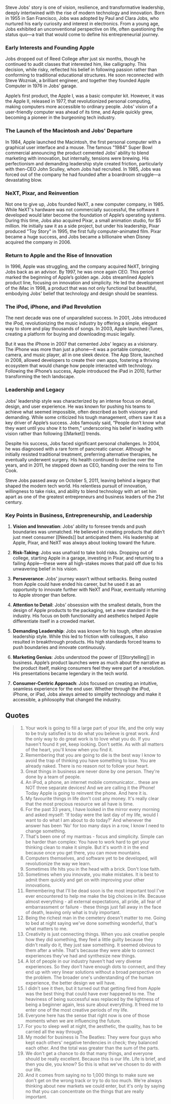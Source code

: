 Steve Jobs' story is one of vision, resilience, and transformative leadership, deeply intertwined with the rise of modern technology and innovation. Born in 1955 in San Francisco, Jobs was adopted by Paul and Clara Jobs, who nurtured his early curiosity and interest in electronics. From a young age, Jobs exhibited an unconventional perspective on life, often questioning the status quo—a trait that would come to define his entrepreneurial journey.

### Early Interests and Founding Apple
Jobs dropped out of Reed College after just six months, though he continued to audit classes that interested him, like calligraphy. This decision, while risky, reflected his belief in following passion rather than conforming to traditional educational structures. He soon reconnected with Steve Wozniak, a brilliant engineer, and together they founded Apple Computer in 1976 in Jobs’ garage.

Apple’s first product, the Apple I, was a basic computer kit. However, it was the Apple II, released in 1977, that revolutionized personal computing, making computers more accessible to ordinary people. Jobs' vision of a user-friendly computer was ahead of its time, and Apple quickly grew, becoming a pioneer in the burgeoning tech industry.

### The Launch of the Macintosh and Jobs' Departure
In 1984, Apple launched the Macintosh, the first personal computer with a graphical user interface and a mouse. The famous "1984" Super Bowl commercial announcing the product cemented Jobs’ ability to blend marketing with innovation, but internally, tensions were brewing. His perfectionism and demanding leadership style created friction, particularly with then-CEO John Sculley, whom Jobs had recruited. In 1985, Jobs was forced out of the company he had founded after a boardroom struggle—a devastating blow.

### NeXT, Pixar, and Reinvention
Not one to give up, Jobs founded NeXT, a new computer company, in 1985. While NeXT's hardware was not commercially successful, the software it developed would later become the foundation of Apple’s operating systems. During this time, Jobs also acquired Pixar, a small animation studio, for $5 million. He initially saw it as a side project, but under his leadership, Pixar produced "Toy Story" in 1995, the first fully computer-animated film. Pixar became a huge success, and Jobs became a billionaire when Disney acquired the company in 2006.

### Return to Apple and the Rise of Innovation
In 1996, Apple was struggling, and the company acquired NeXT, bringing Jobs back as an advisor. By 1997, he was once again CEO. This period marked the beginning of Apple’s golden age. Jobs streamlined Apple’s product line, focusing on innovation and simplicity. He led the development of the iMac in 1998, a product that was not only functional but beautiful, embodying Jobs' belief that technology and design should be seamless.

### The iPod, iPhone, and iPad Revolution
The next decade was one of unparalleled success. In 2001, Jobs introduced the iPod, revolutionizing the music industry by offering a simple, elegant way to store and play thousands of songs. In 2003, Apple launched iTunes, creating a platform for buying and downloading music legally.

But it was the iPhone in 2007 that cemented Jobs' legacy as a visionary. The iPhone was more than just a phone—it was a portable computer, camera, and music player, all in one sleek device. The App Store, launched in 2008, allowed developers to create their own apps, fostering a thriving ecosystem that would change how people interacted with technology. Following the iPhone’s success, Apple introduced the iPad in 2010, further transforming the tech landscape.

### Leadership and Legacy
Jobs' leadership style was characterized by an intense focus on detail, design, and user experience. He was known for pushing his teams to achieve what seemed impossible, often described as both visionary and demanding. While some criticized his tough management, others saw it as a key driver of Apple’s success. Jobs famously said, “People don’t know what they want until you show it to them,” underscoring his belief in leading with vision rather than following [[Market]] trends.

Despite his success, Jobs faced significant personal challenges. In 2004, he was diagnosed with a rare form of pancreatic cancer. Although he initially resisted traditional treatment, preferring alternative therapies, he eventually underwent surgery. His health continued to decline over the years, and in 2011, he stepped down as CEO, handing over the reins to Tim Cook.

Steve Jobs passed away on October 5, 2011, leaving behind a legacy that shaped the modern tech world. His relentless pursuit of innovation, willingness to take risks, and ability to blend technology with art set him apart as one of the greatest entrepreneurs and business leaders of the 21st century.

### Key Points in Business, Entrepreneurship, and Leadership
1. **Vision and Innovation**: Jobs’ ability to foresee trends and push boundaries was unmatched. He believed in creating products that didn’t just meet consumer [[Needs]] but anticipated them. His leadership at Apple, Pixar, and NeXT was always about looking toward the future.
   
2. **Risk-Taking**: Jobs was unafraid to take bold risks. Dropping out of college, starting Apple in a garage, investing in Pixar, and returning to a failing Apple—these were all high-stakes moves that paid off due to his unwavering belief in his vision.

3. **Perseverance**: Jobs' journey wasn’t without setbacks. Being ousted from Apple could have ended his career, but he used it as an opportunity to innovate further with NeXT and Pixar, eventually returning to Apple stronger than before.

4. **Attention to Detail**: Jobs’ obsession with the smallest details, from the design of Apple products to the packaging, set a new standard in the industry. His focus on both functionality and aesthetics helped Apple differentiate itself in a crowded market.

5. **Demanding Leadership**: Jobs was known for his tough, often abrasive leadership style. While this led to friction with colleagues, it also resulted in breakthrough products. His high standards forced teams to push boundaries and innovate continuously.

6. **Marketing Genius**: Jobs understood the power of [[Storytelling]] in business. Apple’s product launches were as much about the narrative as the product itself, making consumers feel they were part of a revolution. His presentations became legendary in the tech world.

7. **Consumer-Centric Approach**: Jobs focused on creating an intuitive, seamless experience for the end user. Whether through the iPod, iPhone, or iPad, Jobs always aimed to simplify technology and make it accessible, a philosophy that changed the industry.

## Quotes

 > 1. Your work is going to fill a large part of your life, and the only way to be truly satisfied is to do what you believe is great work. And the only way to do great work is to love what you do. If you haven't found it yet, keep looking. Don't settle. As with all matters of the heart, you'll know when you find it.
 > 2. Remembering that you are going to die is the best way I know to avoid the trap of thinking you have something to lose. You are already naked. There is no reason not to follow your heart.
 > 3. Great things in business are never done by one person. They're done by a team of people.
 > 4. An iPod, a phone, an internet mobile communicator... these are NOT three separate devices! And we are calling it the iPhone! Today Apple is going to reinvent the phone. And here it is.
 > 5. My favourite things in life don't cost any money. It's really clear that the most precious resource we all have is time.
 > 6. For the past 33 years, I have looked in the mirror every morning and asked myself: 'If today were the last day of my life, would I want to do what I am about to do today?' And whenever the answer has been 'No' for too many days in a row, I know I need to change something.
 > 7. That's been one of my mantras - focus and simplicity. Simple can be harder than complex: You have to work hard to get your thinking clean to make it simple. But it's worth it in the end because once you get there, you can move mountains.
 > 8. Computers themselves, and software yet to be developed, will revolutionize the way we learn.
 > 9. Sometimes life hits you in the head with a brick. Don't lose faith.
 > 10. Sometimes when you innovate, you make mistakes. It is best to admit them quickly and get on with improving your other innovations.
 > 11. Remembering that I'll be dead soon is the most important tool I've ever encountered to help me make the big choices in life. Because almost everything - all external expectations, all pride, all fear of embarrassment or failure - these things just fall away in the face of death, leaving only what is truly important.
 > 12. Being the richest man in the cemetery doesn't matter to me. Going to bed at night saying we've done something wonderful, that's what matters to me.
 > 13. Creativity is just connecting things. When you ask creative people how they did something, they feel a little guilty because they didn't really do it, they just saw something. It seemed obvious to them after a while. That's because they were able to connect experiences they've had and synthesize new things.
 > 14. A lot of people in our industry haven't had very diverse experiences. So they don't have enough dots to connect, and they end up with very linear solutions without a broad perspective on the problem. The broader one's understanding of the human experience, the better design we will have.
 > 15. I didn't see it then, but it turned out that getting fired from Apple was the best thing that could have ever happened to me. The heaviness of being successful was replaced by the lightness of being a beginner again, less sure about everything. It freed me to enter one of the most creative periods of my life.
 > 16. Everyone here has the sense that right now is one of those moments when we are influencing the future.
 > 17. For you to sleep well at night, the aesthetic, the quality, has to be carried all the way through.
 > 18. My model for business is The Beatles: They were four guys who kept each others' negative tendencies in check; they balanced each other. And the total was greater than the sum of the parts.
 > 19. We don't get a chance to do that many things, and everyone should be really excellent. Because this is our life. Life is brief, and then you die, you know? So this is what we've chosen to do with our life.
 > 20. And it comes from saying no to 1,000 things to make sure we don't get on the wrong track or try to do too much. We're always thinking about new markets we could enter, but it's only by saying no that you can concentrate on the things that are really important.
